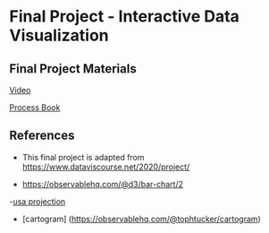 Final Project - Interactive Data Visualization  
===

Final Project Materials
---
[Video](https://youtu.be/VbCk6CSi4iM)

[Process Book](https://docs.google.com/presentation/d/1Iz2fUi5wetALkWzXyHJfAC_ioYpeF0vQSNt6nnwLatU/edit?usp=sharing)

References
---

- This final project is adapted from https://www.dataviscourse.net/2020/project/

- https://observablehq.com/@d3/bar-chart/2

-[usa projection ](https://observablehq.com/@harrystevens/introducing-d3-geo-scale-bar)

- [cartogram] (https://observablehq.com/@tophtucker/cartogram)